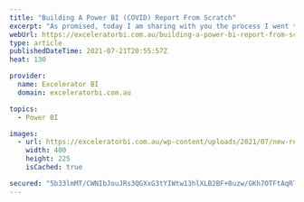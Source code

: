 ```yaml
---
title: "Building A Power BI (COVID) Report From Scratch"
excerpt: "As promised, today I am sharing with you the process I went through to build the COVID report I shared in my last article. One of the best ways to learn and improve your Power BI skills is to practice. The best way to practice is to find something you [...]Read More »"
webUrl: https://exceleratorbi.com.au/building-a-power-bi-report-from-scratch/
type: article
publishedDateTime: 2021-07-21T20:55:57Z
heat: 130

provider:
  name: Excelerator BI
  domain: exceleratorbi.com.au

topics:
  - Power BI

images:
  - url: https://exceleratorbi.com.au/wp-content/uploads/2021/07/new-report-from-scratch.png
    width: 400
    height: 225
    isCached: true

secured: "5b33lmMT/CWNIbJouJRs3QGXxG3tYIWtw13hlXLB2BF+0uzw/GKh7OTFtAqRTK01Tsl/KsT6BxzZf/z5FHKRhxPMJ7H2W60/7s+jPTWLAzOS545FMQzbnxRElxYUOnLLCoAYiCvyDw42IIiDa/QV5BWtSgZ5eRt+yr7ZAZ4NDdaVjY71wDs0t4Kq6Fpc9b86VbDuqqEUtluCnVTrod28nO+KNYihX6WdTM9IhiwAAEJrJeayNDu+N3V6lzPlviCI5ur6mopxwfi3q4gNER+8Ja4WZOCX0IjwMSBKyVPg5vMiAIXR3HSK31r4zHczHteGW1w2nSbt/WqNczHH8LnDqtVLoLjrdSMvZ1cn61LpPzM=;FRCiaTH8rueNTtYAzCmNow=="
---
```


